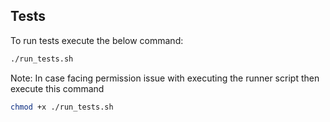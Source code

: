 ## Tests

To run tests execute the below command:

```bash
./run_tests.sh
```

Note: In case facing permission issue with executing the runner script then execute this command 

```bash
chmod +x ./run_tests.sh
```
